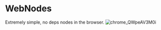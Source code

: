 # WebNodes
Extremely simple, no deps nodes in the browser.
![chrome_QWpeAV3M0i](https://github.com/otdavies/WebNodes/assets/3145170/8fbf43ee-0139-4e83-a866-659ff9f6b0ac)
